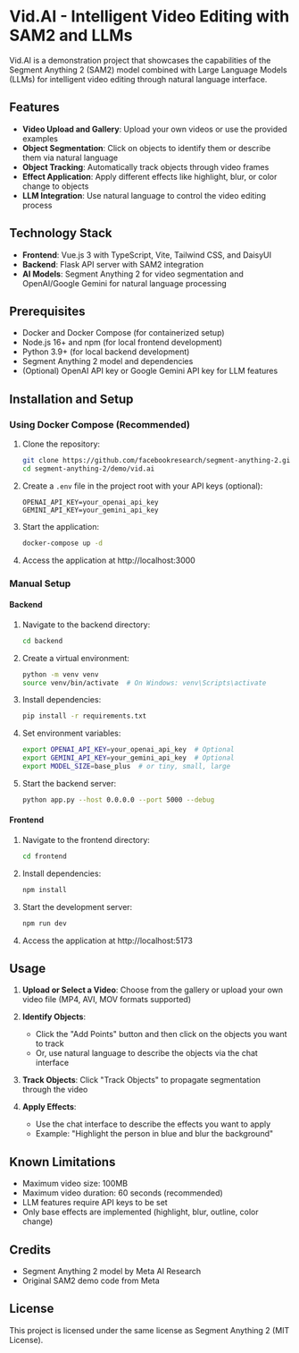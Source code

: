 # Vid.AI - Intelligent Video Editing with SAM2 and LLMs

Vid.AI is a demonstration project that showcases the capabilities of the Segment Anything 2 (SAM2) model combined with Large Language Models (LLMs) for intelligent video editing through natural language interface.

## Features

- **Video Upload and Gallery**: Upload your own videos or use the provided examples
- **Object Segmentation**: Click on objects to identify them or describe them via natural language
- **Object Tracking**: Automatically track objects through video frames
- **Effect Application**: Apply different effects like highlight, blur, or color change to objects
- **LLM Integration**: Use natural language to control the video editing process

## Technology Stack

- **Frontend**: Vue.js 3 with TypeScript, Vite, Tailwind CSS, and DaisyUI
- **Backend**: Flask API server with SAM2 integration
- **AI Models**: Segment Anything 2 for video segmentation and OpenAI/Google Gemini for natural language processing

## Prerequisites

- Docker and Docker Compose (for containerized setup)
- Node.js 16+ and npm (for local frontend development)
- Python 3.9+ (for local backend development)
- Segment Anything 2 model and dependencies
- (Optional) OpenAI API key or Google Gemini API key for LLM features

## Installation and Setup

### Using Docker Compose (Recommended)

1. Clone the repository:
   ```bash
   git clone https://github.com/facebookresearch/segment-anything-2.git
   cd segment-anything-2/demo/vid.ai
   ```

2. Create a `.env` file in the project root with your API keys (optional):
   ```
   OPENAI_API_KEY=your_openai_api_key
   GEMINI_API_KEY=your_gemini_api_key
   ```

3. Start the application:
   ```bash
   docker-compose up -d
   ```

4. Access the application at http://localhost:3000

### Manual Setup

#### Backend

1. Navigate to the backend directory:
   ```bash
   cd backend
   ```

2. Create a virtual environment:
   ```bash
   python -m venv venv
   source venv/bin/activate  # On Windows: venv\Scripts\activate
   ```

3. Install dependencies:
   ```bash
   pip install -r requirements.txt
   ```

4. Set environment variables:
   ```bash
   export OPENAI_API_KEY=your_openai_api_key  # Optional
   export GEMINI_API_KEY=your_gemini_api_key  # Optional
   export MODEL_SIZE=base_plus  # or tiny, small, large
   ```

5. Start the backend server:
   ```bash
   python app.py --host 0.0.0.0 --port 5000 --debug
   ```

#### Frontend

1. Navigate to the frontend directory:
   ```bash
   cd frontend
   ```

2. Install dependencies:
   ```bash
   npm install
   ```

3. Start the development server:
   ```bash
   npm run dev
   ```

4. Access the application at http://localhost:5173

## Usage

1. **Upload or Select a Video**: Choose from the gallery or upload your own video file (MP4, AVI, MOV formats supported)

2. **Identify Objects**: 
   - Click the "Add Points" button and then click on the objects you want to track
   - Or, use natural language to describe the objects via the chat interface

3. **Track Objects**: Click "Track Objects" to propagate segmentation through the video

4. **Apply Effects**:
   - Use the chat interface to describe the effects you want to apply
   - Example: "Highlight the person in blue and blur the background"

## Known Limitations

- Maximum video size: 100MB
- Maximum video duration: 60 seconds (recommended)
- LLM features require API keys to be set
- Only base effects are implemented (highlight, blur, outline, color change)

## Credits

- Segment Anything 2 model by Meta AI Research
- Original SAM2 demo code from Meta

## License

This project is licensed under the same license as Segment Anything 2 (MIT License).